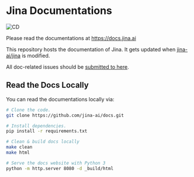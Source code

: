 # Jina Documentations

![CD](https://github.com/jina-ai/docs/workflows/CD/badge.svg?branch=docs-migration)

Please read the documentations at https://docs.jina.ai 

This repository hosts the documentation of Jina. It gets updated when [jina-ai/jina](https://github.com/jina-ai/jina/) is modified.

All doc-related issues should be [submitted to here](https://github.com/jina-ai/jina/issues/new).

## Read the Docs Locally

You can read the documentations locally via:

```bash
# Clone the code.
git clone https://github.com/jina-ai/docs.git

# Install dependencies.
pip install -r requirements.txt

# Clean & build docs locally
make clean
make html

# Serve the docs website with Python 3
python -m http.server 8080 -d _build/html
```

